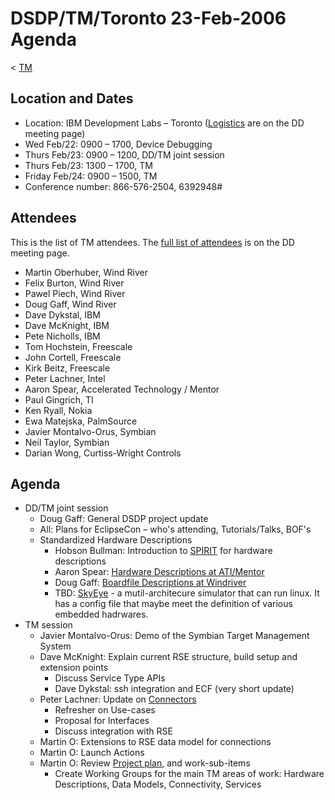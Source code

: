 

DSDP/TM/Toronto 23-Feb-2006 Agenda
==================================

< [TM](./TM)

Location and Dates
------------------

*   Location: IBM Development Labs – Toronto ([Logistics](https://wiki.eclipse.org/DSDP/DD/Toronto_22-Feb-2006_Agenda#Logistics) are on the DD meeting page)
*   Wed Feb/22: 0900 – 1700, Device Debugging
*   Thurs Feb/23: 0900 – 1200, DD/TM joint session
*   Thurs Feb/23: 1300 – 1700, TM
*   Friday Feb/24: 0900 – 1500, TM
*   Conference number: 866-576-2504, 6392948#

Attendees
---------

This is the list of TM attendees. The [full list of attendees](https://wiki.eclipse.org/DSDP/DD/Toronto_22-Feb-2006_Agenda#Attendees) is on the DD meeting page.

*   Martin Oberhuber, Wind River
*   Felix Burton, Wind River
*   Pawel Piech, Wind River
*   Doug Gaff, Wind River
*   Dave Dykstal, IBM
*   Dave McKnight, IBM
*   Pete Nicholls, IBM
*   Tom Hochstein, Freescale
*   John Cortell, Freescale
*   Kirk Beitz, Freescale
*   Peter Lachner, Intel
*   Aaron Spear, Accelerated Technology / Mentor
*   Paul Gingrich, TI
*   Ken Ryall, Nokia
*   Ewa Matejska, PalmSource
*   Javier Montalvo-Orus, Symbian
*   Neil Taylor, Symbian
*   Darian Wong, Curtiss-Wright Controls

Agenda
------

*   DD/TM joint session
    *   Doug Gaff: General DSDP project update
    *   All: Plans for EclipseCon – who's attending, Tutorials/Talks, BOF's
    *   Standardized Hardware Descriptions
        *   Hobson Bullman: Introduction to [SPIRIT](http://www.spiritconsortium.com/) for hardware descriptions
        *   Aaron Spear: [Hardware Descriptions at ATI/Mentor](./Mentor_2006x02x17 "DSDP-TM Hardware Descriptions at ATI/Mentor 2006x02x17")
        *   Doug Gaff: [Boardfile Descriptions at Windriver](./DSDP-TM_Boardfile_Descriptions_at_Windriver_2005x12x19 "DSDP-TM Boardfile Descriptions at Windriver 2005x12x19")
        *   TBD: [SkyEye](http://www.skyeye.org) \- a mutil-architecure simulator that can run linux. It has a config file that maybe meet the definition of various embedded hadrwares.
*   TM session
    *   Javier Montalvo-Orus: Demo of the Symbian Target Management System
    *   Dave McKnight: Explain current RSE structure, build setup and extension points
        *   Discuss Service Type APIs
        *   Dave Dykstal: ssh integration and ECF (very short update)
    *   Peter Lachner: Update on [Connectors](./DSDP-TM_Connector_Meeting_Salzburg_2005x11x14 "DSDP-TM Connector Meeting Salzburg 2005x11x14")
        *   Refresher on Use-cases
        *   Proposal for Interfaces
        *   Discuss integration with RSE
    *   Martin O: Extensions to RSE data model for connections
    *   Martin O: Launch Actions
    *   Martin O: Review [Project plan](https://www.eclipse.org/dsdp/tm/development/plan.php), and work-sub-items
        *   Create Working Groups for the main TM areas of work: Hardware Descriptions, Data Models, Connectivity, Services

